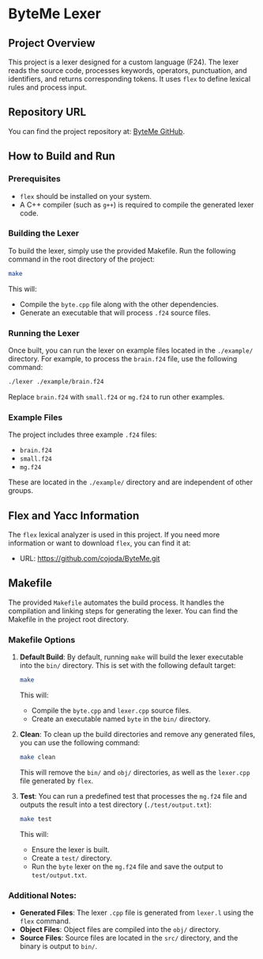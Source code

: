 # ByteMe Lexer

## Project Overview
This project is a lexer designed for a custom language (F24). The lexer reads the source code, processes keywords, operators, punctuation, and identifiers, and returns corresponding tokens. It uses `flex` to define lexical rules and process input.

## Repository URL
You can find the project repository at: [ByteMe GitHub](https://github.com/cojoda/ByteMe.git).

## How to Build and Run

### Prerequisites
- `flex` should be installed on your system.
- A C++ compiler (such as `g++`) is required to compile the generated lexer code.

### Building the Lexer
To build the lexer, simply use the provided Makefile. Run the following command in the root directory of the project:

```bash
make
```

This will:
- Compile the `byte.cpp` file along with the other dependencies.
- Generate an executable that will process `.f24` source files.

### Running the Lexer
Once built, you can run the lexer on example files located in the `./example/` directory. For example, to process the `brain.f24` file, use the following command:

```bash
./lexer ./example/brain.f24
```

Replace `brain.f24` with `small.f24` or `mg.f24` to run other examples.

### Example Files
The project includes three example `.f24` files:
- `brain.f24`
- `small.f24`
- `mg.f24`

These are located in the `./example/` directory and are independent of other groups.

## Flex and Yacc Information
The `flex` lexical analyzer is used in this project. If you need more information or want to download `flex`, you can find it at:  
- URL: https://github.com/cojoda/ByteMe.git

## Makefile
The provided `Makefile` automates the build process. It handles the compilation and linking steps for generating the lexer. You can find the Makefile in the project root directory.

### **Makefile Options**

1. **Default Build**: 
   By default, running `make` will build the lexer executable into the `bin/` directory. This is set with the following default target:
   ```bash
   make
   ```
   This will:
   - Compile the `byte.cpp` and `lexer.cpp` source files.
   - Create an executable named `byte` in the `bin/` directory.

2. **Clean**:
   To clean up the build directories and remove any generated files, you can use the following command:
   ```bash
   make clean
   ```
   This will remove the `bin/` and `obj/` directories, as well as the `lexer.cpp` file generated by `flex`.

3. **Test**:
   You can run a predefined test that processes the `mg.f24` file and outputs the result into a test directory (`./test/output.txt`):
   ```bash
   make test
   ```
   This will:
   - Ensure the lexer is built.
   - Create a `test/` directory.
   - Run the `byte` lexer on the `mg.f24` file and save the output to `test/output.txt`.

### Additional Notes:
- **Generated Files**: The lexer `.cpp` file is generated from `lexer.l` using the `flex` command.
- **Object Files**: Object files are compiled into the `obj/` directory.
- **Source Files**: Source files are located in the `src/` directory, and the binary is output to `bin/`.
